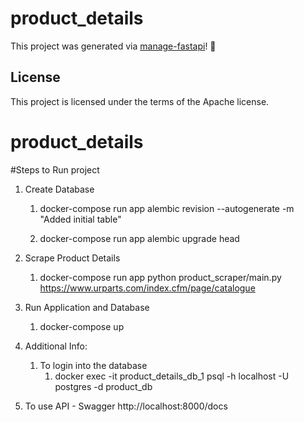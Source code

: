 # product_details

This project was generated via [manage-fastapi](https://ycd.github.io/manage-fastapi/)! :tada:

## License

This project is licensed under the terms of the Apache license.
# product_details

#Steps to Run project
1. Create Database
    1. docker-compose run app alembic revision --autogenerate -m "Added initial table"

    2. docker-compose run app alembic upgrade head

2. Scrape Product Details
    1. docker-compose run app python product_scraper/main.py https://www.urparts.com/index.cfm/page/catalogue

3. Run Application and Database
    1. docker-compose up 

4. Additional Info:
    1.  To login into the database
        1. docker exec -it product_details_db_1  psql -h localhost -U postgres -d product_db

5.  To use API - Swagger
http://localhost:8000/docs